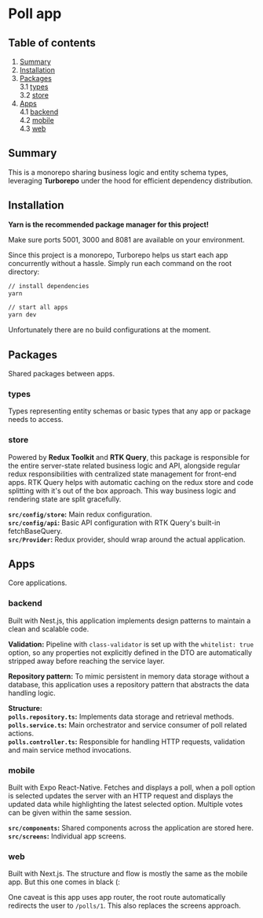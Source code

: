 # Poll app

## Table of contents 
1. [Summary](#summary)  
2. [Installation](#installation)  
3. [Packages](#packages) <br/>
3.1 [types](#types) <br/>
3.2 [store](#store) <br/>
4. [Apps](#apps) <br/>
4.1 [backend](#backend)  <br/>
4.2 [mobile](#mobile)  <br/>
4.3 [web](#web)  

## Summary

This is a monorepo sharing business logic and entity schema types, leveraging <strong>Turborepo</strong> under the hood for efficient dependency distribution.

## Installation

<strong>Yarn is the recommended package manager for this project!</strong>

Make sure ports 5001, 3000 and 8081 are available on your environment.

Since this project is a monorepo, Turborepo helps us start each app concurrently without a hassle. Simply run each command on the root directory:

```bash
// install dependencies
yarn

// start all apps
yarn dev
```

Unfortunately there are no build configurations at the moment.

## Packages

Shared packages between apps.

### types

Types representing entity schemas or basic types that any app or package needs to access.

### store

Powered by <strong>Redux Toolkit</strong> and <strong>RTK Query</strong>, this package is responsible for the entire server-state related business logic and API, alongside regular redux responsibilities with centralized state management for front-end apps. RTK Query helps with automatic caching on the redux store and code splitting with it's out of the box approach. This way business logic and rendering state are split gracefully.

<strong>`src/config/store`:</strong> Main redux configuration. <br/>
<strong>`src/config/api`:</strong> Basic API configuration with RTK Query's built-in fetchBaseQuery. <br/>
<strong>`src/Provider`:</strong> Redux provider, should wrap around the actual application. <br/>

## Apps

Core applications.

### backend

Built with Nest.js, this application implements design patterns to maintain a clean and scalable code.

<strong>Validation:</strong> Pipeline with `class-validator` is set up with the `whitelist: true` option, so any properties not explicitly defined in the DTO are automatically stripped away before reaching the service layer.

<strong>Repository pattern:</strong> To mimic persistent in memory data storage without a database, this application uses a repository pattern that abstracts the data handling logic. 


<strong>Structure:</strong> <br/>
<strong>`polls.repository.ts`:</strong> Implements data storage and retrieval methods. <br/>
<strong>`polls.service.ts`:</strong> Main orchestrator and service consumer of poll related actions. <br/>
<strong>`polls.controller.ts`:</strong> Responsible for handling HTTP requests, validation and main service method invocations. <br/>

### mobile

Built with Expo React-Native. Fetches and displays a poll, when a poll option is selected updates the server with an HTTP request and displays the updated data while highlighting the latest selected option. Multiple votes can be given within the same session.

<strong>`src/components`:</strong> Shared components across the application are stored here.<br/>
<strong>`src/screens`:</strong> Individual app screens.

### web
Built with Next.js. The structure and flow is mostly the same as the mobile app. But this one comes in black (:

One caveat is this app uses app router, the root route automatically redirects the user to `/polls/1`. This also replaces the screens approach.